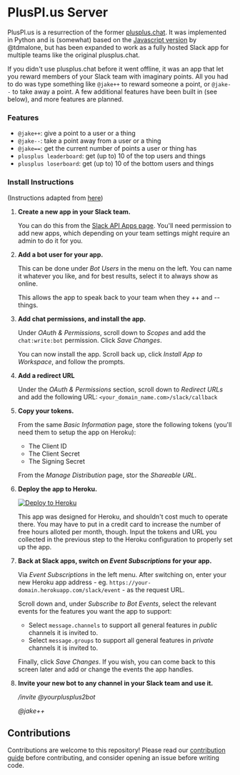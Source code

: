 # PlusPl.us Server

PlusPl.us is a resurrection of the former [plusplus.chat](http://plusplus.chat). It was implemented in Python and 
is (somewhat) based on the [Javascript version](https://github.com/tdmalone/working-plusplus/) by @tdmalone, but has 
been expanded to work as a fully hosted Slack app for multiple teams like the original plusplus.chat.

If you didn't use plusplus.chat before it went offline, it was an app that let you reward members of your Slack team 
with imaginary points. All you had to do was type something like `@jake++` to reward someone a point, or `@jake--` 
to take away a point. A few additional features have been built in (see below), and more features are planned.


### Features

- `@jake++`: give a point to a user or a thing
- `@jake--`: take a point away from a user or a thing
- `@jake==`: get the current number of points a user or thing has
- `plusplus leaderboard`: get (up to) 10 of the top users and things
- `plusplus loserboard`: get (up to) 10 of the bottom users and things

### Install Instructions

(Instructions adapted from [here](https://github.com/tdmalone/working-plusplus/blob/master/README.md#installation))

1. **Create a new app in your Slack team.**

   You can do this from the [Slack API Apps page](https://api.slack.com/apps). 
   You'll need permission to add new apps, which depending on your team settings might require an admin to do it for you.

1. **Add a bot user for your app.**

    This can be done under *Bot Users* in the menu on the left. You can name it whatever you like, and for best results, select it to always show as online.

    This allows the app to speak back to your team when they ++ and -- things.

1. **Add chat permissions, and install the app.**

   Under *OAuth & Permissions*, scroll down to *Scopes* and add the `chat:write:bot` permission. Click *Save Changes*.

   You can now install the app. Scroll back up, click *Install App to Workspace*, and follow the prompts.

1. **Add a redirect URL**

   Under the *OAuth & Permissions* section, scroll down to *Redirect URLs* and add the following URL:
   `<your_domain_name.com>/slack/callback`
   
1. **Copy your tokens.**

   From the same *Basic Information* page, store the following tokens (you'll need them to setup the app on Heroku): 
   
   - The Client ID
   - The Client Secret
   - The Signing Secret
  
   From the *Manage Distribution* page, stor the *Shareable URL*.

1. **Deploy the app to Heroku.**

   [![Deploy to Heroku](https://www.herokucdn.com/deploy/button.svg)](https://heroku.com/deploy)
 
   This app was designed for Heroku, and shouldn't cost much to operate there. 
   You may have to put in a credit card to increase the number of free hours alloted per month, though.
   Input the tokens and URL you collected in the previous step to the Heroku configuration to properly set up the app.
   
1. **Back at Slack apps, switch on *Event Subscriptions* for your app.**

   Via *Event Subscriptions* in the left menu. After switching on, enter your new Heroku app address - eg. `https://your-domain.herokuapp.com/slack/event` - as the request URL.

   Scroll down and, under *Subscribe to Bot Events*, select the relevant events for the features you want the app to support:

   * Select `message.channels` to support all general features in _public_ channels it is invited to.
   * Select `message.groups` to support all general features in _private_ channels it is invited to.

   Finally, click *Save Changes*. If you wish, you can come back to this screen later and add or change the events the app handles.

1. **Invite your new bot to any channel in your Slack team and use it.**

    */invite @yourplusplus2bot*
    
    *@jake++*
    
## Contributions

Contributions are welcome to this repository! Please read our [contribution guide](/CONTRIBUTING.md) before contributing, and 
consider opening an issue before writing code.

